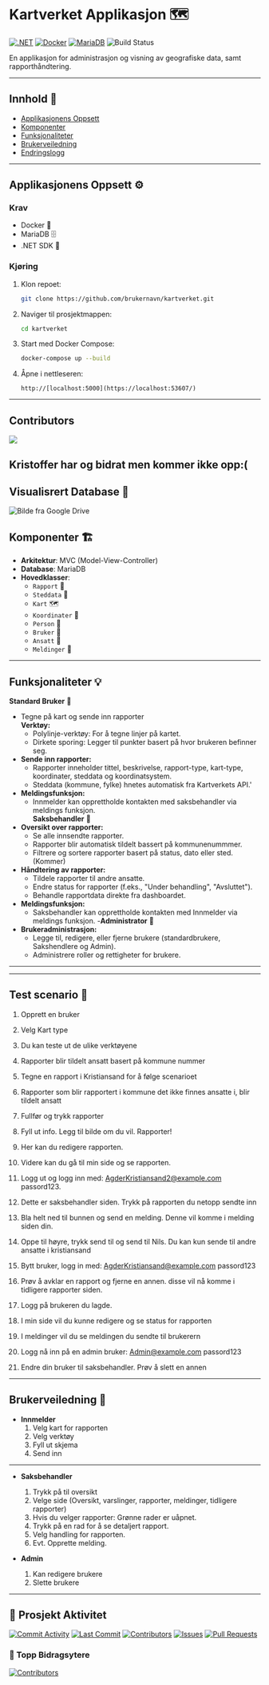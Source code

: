 
# **Kartverket Applikasjon** 🗺️

[![.NET](https://img.shields.io/badge/.NET-512BD4?style=for-the-badge&logo=dotnet&logoColor=white)](https://dotnet.microsoft.com/)
[![Docker](https://img.shields.io/badge/Docker-2496ED?style=for-the-badge&logo=docker&logoColor=white)](https://www.docker.com/)
[![MariaDB](https://img.shields.io/badge/MariaDB-003545?style=for-the-badge&logo=mariadb&logoColor=white)](https://mariadb.org/)
![Build Status](https://github.com/vebjornkjus/kartverket/workflows/.NET%20Build%20&%20Test/badge.svg)

En applikasjon for administrasjon og visning av geografiske data, samt rapporthåndtering.

---

## **Innhold** 📑
- [Applikasjonens Oppsett](#applikasjonens-oppsett)
- [Komponenter](#komponenter)
- [Funksjonaliteter](#funksjonaliteter)
- [Brukerveiledning](#brukerveiledning)
- [Endringslogg](#endringslogg)

---

## **Applikasjonens Oppsett** ⚙️

### **Krav**
- Docker 🐳
- MariaDB 🗄️
- .NET SDK 🔧

### **Kjøring**
1. Klon repoet:
   ```bash
   git clone https://github.com/brukernavn/kartverket.git
   ```
2. Naviger til prosjektmappen:
   ```bash
   cd kartverket
   ```
3. Start med Docker Compose:
   ```bash
   docker-compose up --build
   ```
4. Åpne i nettleseren:
   ```
   http://[localhost:5000](https://localhost:53607/)
   ```
---

## Contributors
<a href="https://github.com/vebjornkjus/kartverket/graphs/contributors">
  <img src="https://contrib.rocks/image?repo=vebjornkjus/kartverket" />
</a>

Kristoffer har og bidrat men kommer ikke opp:(
---

## **Visualisrert Database** 📑
![Bilde fra Google Drive](https://drive.google.com/uc?export=view&id=138KNbuhLaRDdX2dy3fIppUxjwNX8oaid)

## **Komponenter** 🏗️

- **Arkitektur**: MVC (Model-View-Controller)
- **Database**: MariaDB
- **Hovedklasser**:
  - `Rapport` 📝
  - `Steddata` 📍
  - `Kart` 🗺️
  - `Koordinater` 📐
  - `Person` 👤
  - `Bruker` 🔑
  - `Ansatt` 👔
  - `Meldinger` 💬

---

## **Funksjonaliteter** 💡

 **Standard Bruker** 👤
- Tegne på kart og sende inn rapporter  
  **Verktøy:**  
  - Polylinje-verktøy: For å tegne linjer på kartet.  
  - Dirkete sporing: Legger til punkter basert på hvor brukeren befinner seg.
- **Sende inn rapporter:**  
  - Rapporter inneholder tittel, beskrivelse, rapport-type, kart-type, koordinater, steddata og koordinatsystem.
  - Steddata (kommune, fylke) hnetes automatisk fra Kartverkets API.'
- **Meldingsfunksjon:**
  - Innmelder kan opprettholde kontakten med saksbehandler via meldings funksjon.   
 **Saksbehandler** 👔
- **Oversikt over rapporter:**  
  - Se alle innsendte rapporter.
  - Rapporter blir automatisk tildelt bassert på kommunenummmer.  
  - Filtrere og sortere rapporter basert på status, dato eller sted.(Kommer)  
- **Håndtering av rapporter:**  
  - Tildele rapporter til andre ansatte. 
  - Endre status for rapporter (f.eks., "Under behandling", "Avsluttet").  
  - Behandle rapportdata direkte fra dashboardet.
- **Meldingsfunksjon:**
  - Saksbehandler kan opprettholde kontakten med Innmelder via meldings funksjon. 
  -**Administrator** 👑
- **Brukeradministrasjon:**  
  - Legge til, redigere, eller fjerne brukere (standardbrukere, Sakshendlere og Admin).
  - Administrere roller og rettigheter for brukere.

---

---
## **Test scenario** 🧪
1. Opprett en bruker
2. Velg Kart type
3. Du kan teste ut de ulike verktøyene
4. Rapporter blir tildelt ansatt basert på kommune nummer
5. Tegne en rapport i Kristiansand for å følge scenarioet
6. Rapporter som blir rapportert i kommune det ikke finnes ansatte i, blir tildelt ansatt 
7. Fullfør og trykk rapporter
8. Fyll ut info. Legg til bilde om du vil. Rapporter!
9. Her kan du redigere rapporten.
10. Videre kan du gå til min side og se rapporten.

11. Logg ut og logg inn med:
   AgderKristiansand2@example.com
   passord123.
12. Dette er saksbehandler siden. Trykk på rapporten du netopp sendte inn
13. Bla helt ned til bunnen og send en melding. Denne vil komme i melding siden din.
14. Oppe til høyre, trykk send til og send til Nils. Du kan kun sende til andre ansatte i kristiansand
15. Bytt bruker, logg in med:
    AgderKristiansand@example.com
    passord123
16. Prøv å avklar en rapport og fjerne en annen. disse vil nå komme i tidligere rapporter siden.
17. Logg på brukeren du lagde.
18. I min side vil du kunne redigere og se status for rapporten
19. I meldinger vil du se meldingen du sendte til brukerern
20. Logg nå inn på en admin bruker:
    Admin@example.com
    passord123
21. Endre din bruker til saksbehandler. Prøv å slett en annen

---

## **Brukerveiledning** 📖
- **Innmelder**
  1. Velg kart for rapporten
  2. Velg verktøy
  3. Fyll ut skjema
  4. Send inn
---
 
- **Saksbehandler**
    1. Trykk på til oversikt
    2. Velge side (Oversikt, varslinger, rapporter, meldinger, tidligere rapporter)
    3. Hvis du velger rapporter: Grønne rader er uåpnet.
    4. Trykk på en rad for å se detaljert rapport.
    5. Velg handling for rapporten.
    6. Evt. Opprette melding.

- **Admin**
   1. Kan redigere brukere
   2. Slette brukere
---


## 🔄 Prosjekt Aktivitet

[![Commit Activity](https://img.shields.io/github/commit-activity/m/vebjornkjus/kartverket)](https://github.com/vebjornkjus/kartverket/commits/main)
[![Last Commit](https://img.shields.io/github/last-commit/vebjornkjus/kartverket)](https://github.com/vebjornkjus/kartverket/commits/main)
[![Contributors](https://img.shields.io/github/contributors/vebjornkjus/kartverket)](https://github.com/vebjornkjus/kartverket/graphs/contributors)
[![Issues](https://img.shields.io/github/issues/vebjornkjus/kartverket)](https://github.com/vebjornkjus/kartverket/issues)
[![Pull Requests](https://img.shields.io/github/issues-pr/vebjornkjus/kartverket)](https://github.com/vebjornkjus/kartverket/pulls)

### 👥 Topp Bidragsytere
[![Contributors](https://contrib.rocks/image?repo=vebjornkjus/kartverket)](https://github.com/vebjornkjus/kartverket/graphs/contributors)

